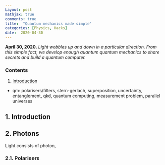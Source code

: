 ```yaml
---
Layout: post
mathjax: true
comments: true
title:  "Quantum mechanics made simple"
categories: [Physics, Hacks]
date:  2020-04-30
---
```


**April 30, 2020.** *Light wobbles up and down in a particular
  direction. From this simple fact, we develop enough quantum quantum
  mechanics to share secrets and build a quantum computer.*

### Contents

1. <a href="#sec-1">Introduction</a>

- qm: polarisers/filters, stern-gerlach, superposition, uncertainty,
entanglement, qkd, quantum computing, measurement problem, parallel
universes 

## 1. Introduction <a id="sec-1" name="sec-1"></a>

## 2. Photons <a id="sec-2" name="sec-2"></a>

Light consists of photon, 

### 2.1. Polarisers <a id="sec-2-1" name="sec-2-1"></a>
